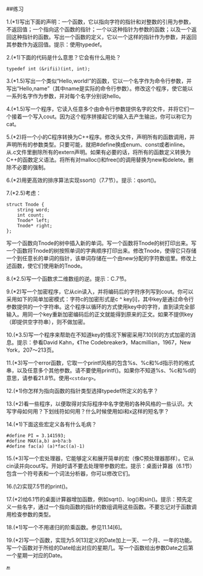 ##练习

1.(\*1)写出下面的声明：一个函数，它以指向字符的指针和对整数的引用为参数，不返回值；一个指向这个函数的指针；一个以这种指针为参数的函数；以及一个返回这种指针的函数。写出一个函数的定义，它以一个这样的指针作为参数，并返回其参数作为返回值。提示：使用typedef。

2.(\*1)下面的代码是什么意思？它会有什么用处？

    typedef int (&rifii)(int, int);
    
3.(\*1.5)写出一个类似“Hello,world!”的函数，它以一个名字作为命令行参数，并写出“Hello,name”（其中name是实际的命令行参数）。修改这个程序，使它能以一系列名字作为参数，并对每个名字分别说hello。

4.(\*1.5)写一个程序，它读入任意多个由命令行参数提供名字的文件，并将它们一个接着一个写入cout。因为这个程序拼接起它的输入去产生输出，你可以称它为cat。

5.(\*2)将一个小的C程序转换为C++程序。修改头文件，声明所有的函数调用，并声明所有的参数类型。只要可能，就把#define换成enum、const或者inline。从.c文件里删除所有的extern声明。如果有必要的话，将所有的函数定义转换为C++的函数定义语法。将所有对malloc()和free()的调用替换为new和delete。删除不必要的强制。

6.(\*2)用更高效的排序算法实现ssort()（7.7节）。提示：qsort()。

7.(\*2.5)考虑：

    struct Tnode {
        string word;
        int count;
        Tnode* left;
        Tnode* right;
    };

写一个函数向Tnode的树中插入新的单词。写一个函数将Tnode的树打印出来。写一个函数将Tnode的树按照单词的字典顺序打印出来。修改Tnode，使得它只存储一个到任意长的单词的指针，该单词存储在一个由new分配的字符数组里。修改上述函数，使它们使用新的Tnode。

8.(\*2.5)写一个函数求二维数组的逆。提示：C.7节。

9.(\*2)写一个加密程序，它从cin读入，并将编码后的字符序列写到cout。你可以采用如下的简单加密模式：字符c的加密形式是c ^ key[i]，其中key是通过命令行参数提供的一个字符串。这个程序以循环的方式使用key中的字符，直到读完全部输入。用同一个key重新加密编码后的正文就能得到原来的正文。如果不提供key（即提供空字符串），则不做加密。

10.(\*3.5)写一个程序来帮助在不知道key的情况下解密采用7.10[9]的方式加密的消息。提示：參看David Kahn，《The Codebreaker》，Macmillian，1967，New York，207～213页。

11.(\*3)写一个error函数，它取一个printf风格的包含%s、%c和%d指示符的格式串，以及任意多个其他参数。请不要使用printf()。如果你不知道%s、%c和%d的意思，请参看21.8节。使用`<cstdarg>`。

12.(\*1)你怎样为指向函数的指针类型选择typedef所定义的名字？

13.(\*2)看一些程序，以便取得对实际程序中名字使用的各种风格的一些认识。大写字母如何用？下划线符如何用？什么时候使用如i和x这样的短名字？

14.(\*1)下面这些宏定义各有什么毛病？

    #define PI = 3.141593;
    #define MAX(a,b) a>b?a:b
    #define fac(a) (a)*fac((a)-1)
    
15.(\*3)写一个宏处理器，它能够定义和展开简单的宏（像C预处理器那样）。它从cin读并向cout写。开始时请不要去处理带参数的宏。提示：桌面计算器（6.1节）包含一个符号表和一个词法分析器，你可以修改它们。

16.(\2)实现7.5节的print()。

17.(\*2)给6.1节的桌面计算器增加函数，例如sqrt()、log()和sin()。提示：预先定义一些名字，通过一个指向函数的指针的数组调用这些函数。不要忘记对于函数调用检查参数的类型。

18.(\*1)写一个不用递归的阶乘函数。参见11.14[6]。

19.(\*2)写一个函数，实现为5.9[13]定义的Date加上一天、一个月、一年的功能。写一个函数对于所给的Date给出对应的星期几。写一个函数给出参数Date之后第一个星期一对应的Date。


🔚
